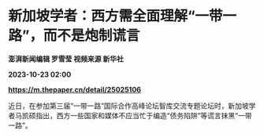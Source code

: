 # 新加坡学者：西方需全面理解“一带一路”，而不是炮制谎言
**澎湃新闻编辑 罗雪莹 视频来源 新华社**

**2023-10-23 02:00**

**https://m.thepaper.cn/detail/25025106**

近日，在参加第三届“一带一路”国际合作高峰论坛智库交流专题论坛时，新加坡学者马凯硕指出，西方一些国家和媒体不应当忙于编造“债务陷阱”等谎言抹黑“一带一路”。